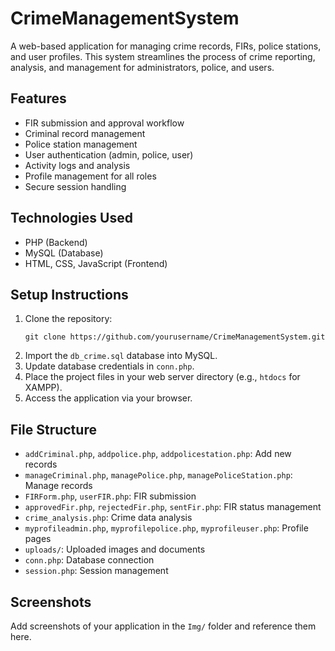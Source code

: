 # CrimeManagementSystem

A web-based application for managing crime records, FIRs, police stations, and user profiles. This system streamlines the process of crime reporting, analysis, and management for administrators, police, and users.

## Features

- FIR submission and approval workflow
- Criminal record management
- Police station management
- User authentication (admin, police, user)
- Activity logs and analysis
- Profile management for all roles
- Secure session handling

## Technologies Used

- PHP (Backend)
- MySQL (Database)
- HTML, CSS, JavaScript (Frontend)

## Setup Instructions

1. Clone the repository:
   ```
   git clone https://github.com/yourusername/CrimeManagementSystem.git
   ```
2. Import the `db_crime.sql` database into MySQL.
3. Update database credentials in `conn.php`.
4. Place the project files in your web server directory (e.g., `htdocs` for XAMPP).
5. Access the application via your browser.

## File Structure

- `addCriminal.php`, `addpolice.php`, `addpolicestation.php`: Add new records
- `manageCriminal.php`, `managePolice.php`, `managePoliceStation.php`: Manage records
- `FIRForm.php`, `userFIR.php`: FIR submission
- `approvedFir.php`, `rejectedFir.php`, `sentFir.php`: FIR status management
- `crime_analysis.php`: Crime data analysis
- `myprofileadmin.php`, `myprofilepolice.php`, `myprofileuser.php`: Profile pages
- `uploads/`: Uploaded images and documents
- `conn.php`: Database connection
- `session.php`: Session management

## Screenshots

Add screenshots of your application in the `Img/` folder and reference them here.

